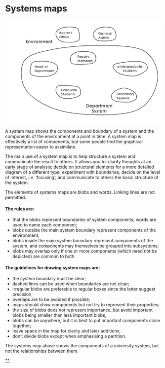 # Systems maps

![](./images/large_hero_df84c901-983c-4840-a519-804f7a8ecc8e.png)

A system map shows the components and boundary of a system and the components of the environment at a point in time. A system map is effectively a list of components, but some people find the graphical representation easier to assimilate.

The main use of a system map is to help structure a system and communicate the result to others. It allows you to: clarify thoughts at an early stage of analysis; decide on structural elements for a more detailed diagram of a different type; experiment with boundaries; decide on the level of interest, *i.e.* ‘focusing’; and communicate to others the basic structure of the system.

The elements of systems maps are blobs and words. Linking lines are not permitted.

#### The rules are:

- that the blobs represent boundaries of system components; words are used to name each component;
- blobs outside the main system boundary represent components of the environment;
- blobs inside the main system boundary represent components of the system, and components may themselves be grouped into subsystems;
- blobs may overlap only if one or more components (which need not be depicted) are common to both.

#### The guidelines for drawing system maps are:

- the system boundary must be clear;
- dashed lines can be used when boundaries are not clear;
- irregular blobs are preferable to regular boxes since the latter suggest precision;
- overlaps are to be avoided if possible;
- maps should show components but not try to represent their properties;
- the size of blobs does not represent importance, but avoid important blobs being smaller than less important blobs;
- blobs can be anywhere, but it is best to put important components close together;
- leave space in the map for clarity and later additions;
- don’t divide blobs except when emphasising a partition.

The systems map above shows the components of a university system, but not the relationships between them.

[**](https://www.futurelearn.com/courses/systems-thinking-complexity/3/steps/207342#fl-comments)
